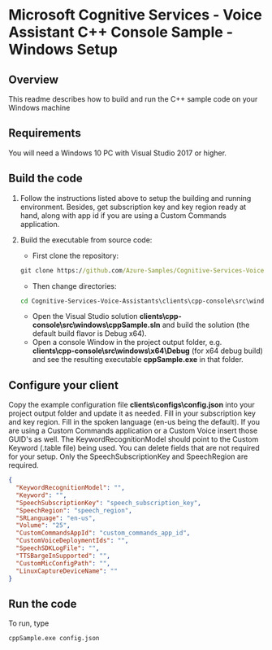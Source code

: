 # Microsoft Cognitive Services - Voice Assistant C++ Console Sample - Windows Setup

## Overview

This readme describes how to build and run the C++ sample code on your Windows machine

## Requirements

You will need a Windows 10 PC with Visual Studio 2017 or higher.

## Build the code

1. Follow the instructions listed above to setup the building and running environment. Besides, get subscription key and key region ready at hand, along with app id if you are using a Custom Commands application.

2. Build the executable from source code:
    * First clone the repository:
    ```cmd
    git clone https://github.com/Azure-Samples/Cognitive-Services-Voice-Assistants.git
    ```
    * Then change directories:
    ```cmd
    cd Cognitive-Services-Voice-Assistants\clients\cpp-console\src\windows
    ```
    * Open the Visual Studio solution **clients\cpp-console\src\windows\cppSample.sln** and build the solution (the default build flavor is Debug x64).
    * Open a console Window in the project output folder, e.g. **clients\cpp-console\src\windows\x64\Debug** (for x64 debug build) and see the resulting executable **cppSample.exe** in that folder.

## Configure your client

Copy the example configuration file **clients\configs\config.json** into your project output folder and update it as needed. Fill in your subscription key and key region. Fill in the spoken language (en-us being the default). If you are using a Custom Commands application or a Custom Voice insert those GUID's as well. The KeywordRecognitionModel should point to the Custom Keyword (.table file) being used. You can delete fields that are not required for your setup. Only the SpeechSubscriptionKey and SpeechRegion are required.
```json
{
  "KeywordRecognitionModel": "",
  "Keyword": "",
  "SpeechSubscriptionKey": "speech_subscription_key",
  "SpeechRegion": "speech_region",
  "SRLanguage": "en-us",
  "Volume": "25",
  "CustomCommandsAppId": "custom_commands_app_id",
  "CustomVoiceDeploymentIds": "",
  "SpeechSDKLogFile": "",
  "TTSBargeInSupported": "",
  "CustomMicConfigPath": "",
  "LinuxCaptureDeviceName": ""
}
```

## Run the code

To run, type
```cmd
cppSample.exe config.json
```
